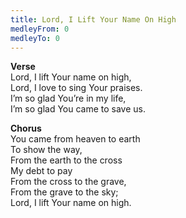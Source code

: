 ```yaml
---
title: Lord, I Lift Your Name On High
medleyFrom: 0
medleyTo: 0
---
```


**Verse**  
Lord, I lift Your name on high,  
Lord, I love to sing Your praises.  
I’m so glad You’re in my life,  
I’m so glad You came to save us.

**Chorus**  
You came from heaven to earth  
To show the way,  
From the earth to the cross  
My debt to pay  
From the cross to the grave,  
From the grave to the sky;  
Lord, I lift Your name on high.
